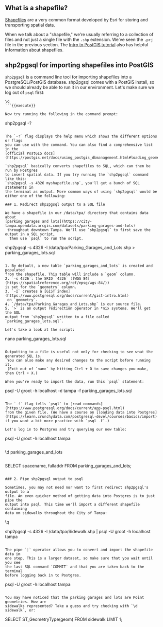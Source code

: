## What is a shapefile?

[Shapefiles](https://en.wikipedia.org/wiki/Shapefile) are a very common format developed by Esri for storing and 
transporting spatial data.

When we talk about a "shapefile," we're usually 
referring to a collection of files and not just a single file with the `.shp` 
extension. We've seen the `.prj` file in the previous section. 
The [Intro to PostGIS tutorial](https://postgis.net/workshops/postgis-intro/loading_data.html#shapefiles-what-s-that) 
also has helpful information about shapefiles.

## shp2pgsql for importing shapefiles into PostGIS

`shp2pgsql` is a command line tool for importing shapefiles into a PostgreSQL/PostGIS 
database. shp2pgsql comes with a PostGIS install, so we should already be able 
to run it in our environment. Let's make sure we log out of `psql` first:

```
\q
```{{execute}}

Now try running the following in the command prompt:

```
shp2pgsql -?
```{{execute}}

The `-?` flag displays the help menu which shows the different options or flags 
you can use with the command. You can also find a comprehensive list in the 
[official PostGIS docs](https://postgis.net/docs/using_postgis_dbmanagement.html#loading_geometry_data).

`shp2pgsql` basically converts shapefiles to SQL, which can then be run by Postgres 
to insert spatial data. If you try running the `shp2pgsql` command like this:
`shp2pgsql -s 4326 myshapefile.shp`, you'll get a bunch of SQL statements in 
the terminal as output. More common ways of using `shp2pgsql` would be either one of the following:

### 1. Redirect shp2pgsql output to a SQL file

We have a shapefile in our /data/tpa/ directory that contains data about 
[parking garages and lots](https://city-tampa.opendata.arcgis.com/datasets/parking-garages-and-lots)
 throughout downtown Tampa. We'll use `shp2pgsql` to first save the output in a SQL script,
  then use `psql` to run the script.

```
shp2pgsql -s 4326 -I /data/tpa/Parking_Garages_and_Lots.shp > parking_garages_lots.sql
```{{execute}}

1. By default, a new table `parking_garages_and_lots` is created and populated 
from the shapefile. This table will include a `geom` column.
2. `-s 4326`: the SRID `4326` ([WGS 84](https://spatialreference.org/ref/epsg/wgs-84/)) 
is set for the `geometry` column.
3. `-I` creates a [GiST index](https://www.postgresql.org/docs/current/gist-intro.html)
 on `geometry`.
4. `/data/tpa/Parking_Garages_and_Lots.shp` is our source file.
5. `>` is an output redirection operator in *nix systems. We'll get the SQL 
output from `shp2pgsql` written to a file called `parking_garages_lots.sql`.

Let's take a look at the script:

```
nano parking_garages_lots.sql
```{{execute}}

Outputting to a file is useful not only for checking to see what the generated SQL is.
 You can also make any desired changes to the script before running it. 
 (Exit out of `nano` by hitting Ctrl + O to save changes you make, then Ctrl + X.)

When you're ready to import the data, run this `psql` statement:

```
psql -U groot -h localhost -d tampa -f parking_garages_lots.sql
```{{execute}}

The `-f` flag tells `psql` to [read commands](https://www.postgresql.org/docs/current/app-psql.html) 
from the given file. (We have a course on [loading data into Postgres](https://learn.crunchydata.com/postgresql-devel/courses/basics/import) if you want a bit more practice with `psql -f`.)

Let's log in to Postgres and try querying our new table:

```
psql -U groot -h localhost tampa
```{{execute}}
```
\d parking_garages_and_lots
```{{execute}}
```
SELECT spacename, fulladdr FROM parking_garages_and_lots;
```{{execute}}

### 2. Pipe shp2pgsql output to psql

Sometimes, you may not need nor want to first redirect shp2pgsql's output to a 
file. An even quicker method of getting data into Postgres is to just pipe the 
output into psql. This time we'll import a different shapefile containing 
data on sidewalks throughout the City of Tampa:

```
\q

shp2pgsql -s 4326 -I /data/tpa/Sidewalk.shp | psql -U groot -h localhost tampa
 ```{{execute}}

The pipe `|` operator allows you to convert and import the shapefile data in 
one step. This is a larger dataset, so make sure that you wait until you see 
the last SQL command `COMMIT` and that you are taken back to the terminal 
before logging back in to Postgres.

```
psql -U groot -h localhost tampa
```{{execute}}

You may have noticed that the parking garages and lots are Point geometries. How are 
sidewalks represented? Take a guess and try checking with `\d sidewalk`, or:

```
SELECT ST_GeometryType(geom) FROM sidewalk LIMIT 1;
```{{execute}}
